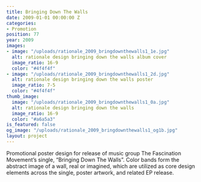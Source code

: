 ```yaml
---
title: Bringing Down The Walls
date: 2009-01-01 00:00:00 Z
categories:
- Promotion
position: 77
year: 2009
images:
- image: "/uploads/rationale_2009_bringdownthewalls1_1e.jpg"
  alt: rationale design bringing down the walls album cover
  image_ratio: 16-9
  color: "#4f4f4f"
- image: "/uploads/rationale_2009_bringdownthewalls1_2d.jpg"
  alt: rationale design bringing down the walls poster
  image_ratio: 7-5
  color: "#4f4f4f"
thumb_image:
  image: "/uploads/rationale_2009_bringdownthewalls1_0a.jpg"
  alt: rationale design bringing down the walls
  image_ratio: 16-9
  color: "#a6a5a3"
is_featured: false
og_image: "/uploads/rationale_2009_bringdownthewalls1_og1b.jpg"
layout: project
---
```


Promotional poster design for release of music group The Fascination Movement’s  single, “Bringing Down The Walls”. Color bands form the abstract image of a wall, real or imagined, which are utilized as core design elements across the single, poster artwork, and related EP release.